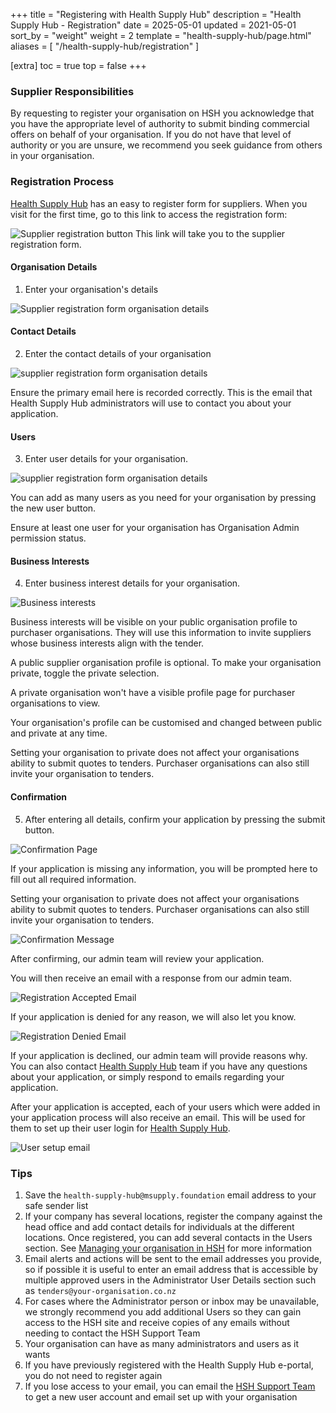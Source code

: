 +++
title = "Registering with Health Supply Hub"
description = "Health Supply Hub - Registration"
date = 2025-05-01
updated = 2021-05-01
sort_by = "weight"
weight = 2
template = "health-supply-hub/page.html"
aliases = [
    "/health-supply-hub/registration"
]

[extra]
toc = true
top = false
+++

### Supplier Responsibilities

By requesting to register your organisation on HSH you acknowledge that you have the appropriate level of authority to submit binding commercial offers on behalf of your organisation. If you do not have that level of authority or you are unsure, we recommend you seek guidance from others in your organisation.

### Registration Process

[Health Supply Hub](https://health-supply-hub.msupply.org) has an easy to register form for suppliers. When you visit for the first time, go to this link to access the registration form:

![Supplier registration button](/health-supply-hub/supplier/images/supplier_login-page-registration-form.png)
This link will take you to the supplier registration form.

#### Organisation Details

1. Enter your organisation's details

![Supplier registration form organisation details](/health-supply-hub/supplier/images/supplier_organisation_details.png)

#### Contact Details

2. Enter the contact details of your organisation

![supplier registration form organisation details](/health-supply-hub/supplier/images/supplier_contact_details.png)

<div class="note">
Ensure the primary email here is recorded correctly. This is the email that Health Supply Hub administrators will use to contact you about your application.
</div>

#### Users

3. Enter user details for your organisation.

![supplier registration form organisation details](/health-supply-hub/supplier/images/supplier_users.png)

You can add as many users as you need for your organisation by pressing the new user button.

<div class="note">
Ensure at least one user for your organisation has Organisation Admin permission status.
</div>

#### Business Interests

4. Enter business interest details for your organisation.

![Business interests](/health-supply-hub/supplier/images/supplier_business_interests.png)

Business interests will be visible on your public organisation profile to purchaser organisations. They will use this information to invite suppliers whose business interests align with the tender.

A public supplier organisation profile is optional. To make your organisation private, toggle the private selection.

A private organisation won't have a visible profile page for purchaser organisations to view.

Your organisation's profile can be customised and changed between public and private at any time.

<div class="note">
    Setting your organisation to private does not affect your organisations ability to submit quotes to tenders. Purchaser organisations can also still invite your organisation to tenders.
</div>

#### Confirmation

5. After entering all details, confirm your application by pressing the submit button.

![Confirmation Page](/health-supply-hub/supplier/images/supplier_confirmation_button.png)

If your application is missing any information, you will be prompted here to fill out all required information.

<div class="note">
    Setting your organisation to private does not affect your organisations ability to submit quotes to tenders. Purchaser organisations can also still invite your organisation to tenders.
</div>

![Confirmation Message](/health-supply-hub/supplier/images/supplier_confirmation_message.png)

After confirming, our admin team will review your application.

You will then receive an email with a response from our admin team.

![Registration Accepted Email](/health-supply-hub/supplier/images/supplier_registration_accepted_email.png)

If your application is denied for any reason, we will also let you know.

![Registration Denied Email](/health-supply-hub/supplier/images/supplier_registration_denied_email.png)

<div class="note">
    If your application is declined, our admin team will provide reasons why. You can also contact <a href="mailto:health-supply-hub@msupply.foundation">Health Supply Hub</a> team if you have any questions about your application, or simply respond to emails regarding your application.
</div>

After your application is accepted, each of your users which were added in your application process will also receive an email.
This will be used for them to set up their user login for [Health Supply Hub](https://health-supply-hub.msupply.org).

![User setup email](/health-supply-hub/supplier/images/supplier_registration_user_activation_email.png)

### Tips

1. Save the `health-supply-hub@msupply.foundation` email address to your safe sender list
2. If your company has several locations, register the company against the head office and add contact details for individuals at the different locations. Once registered, you can add several contacts in the Users section. See [Managing your organisation in HSH](/health-supply-hub/managing-users/) for more information
3. Email alerts and actions will be sent to the email addresses you provide, so if possible it is useful to enter an email address that is accessible by multiple approved users in the Administrator User Details section such as `tenders@your-organisation.co.nz`
4. For cases where the Administrator person or inbox may be unavailable, we strongly recommend you add additional Users so they can gain access to the HSH site and receive copies of any emails without needing to contact the HSH Support Team
5. Your organisation can have as many administrators and users as it wants
6. If you have previously registered with the Health Supply Hub e-portal, you do not need to register again
7. If you lose access to your email, you can email the [HSH Support Team](mailto:health-supply-hub@msupply.foundation) to get a new user account and email set up with your organisation

